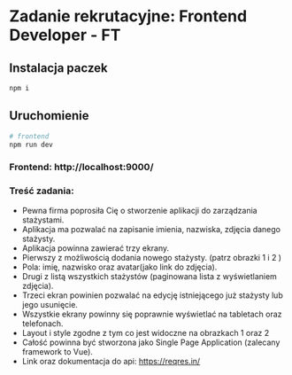 # Zadanie rekrutacyjne: Frontend Developer - FT

## Instalacja paczek

```bash
npm i
```

## Uruchomienie

```bash
# frontend
npm run dev
```

### Frontend: http://localhost:9000/

### Treść zadania:

- Pewna firma poprosiła Cię o stworzenie aplikacji do zarządzania stażystami.
- Aplikacja ma pozwalać na zapisanie imienia, nazwiska, zdjęcia danego stażysty.
- Aplikacja powinna zawierać trzy ekrany.
- Pierwszy z możliwością dodania nowego stażysty. (patrz obrazki 1 i 2 )
- Pola: imię, nazwisko oraz avatar(jako link do zdjęcia).
- Drugi z listą wszystkich stażystów (paginowana lista z wyświetlaniem zdjęcia).
- Trzeci ekran powinien pozwalać na edycję istniejącego już stażysty lub jego usunięcie.
- Wszystkie ekrany powinny się poprawnie wyświetlać na tabletach oraz telefonach.
- Layout i style zgodne z tym co jest widoczne na obrazkach 1 oraz 2
- Całość powinna być stworzona jako Single Page Application (zalecany framework to Vue).
- Link oraz dokumentacja do api: https://reqres.in/

